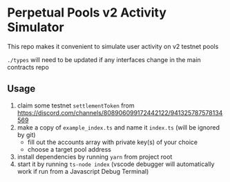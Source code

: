 # Perpetual Pools v2 Activity Simulator

This repo makes it convenient to simulate user activity on v2 testnet pools

`./types` will need to be updated if any interfaces change in the main contracts repo

## Usage

1. claim some testnet `settlementToken` from https://discord.com/channels/808906099172442122/941325787578134569
2. make a copy of `example_index.ts` and name it `index.ts` (will be ignored by git)
    - fill out the accounts array with private key(s) of your choice
    - choose a target pool address
4. install dependencies by running `yarn` from project root
5. start it by running `ts-node index` (vscode debugger will automatically work if run from a Javascript Debug Terminal)